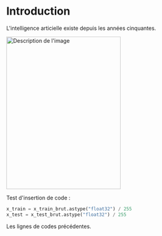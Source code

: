 # Introduction

L'intelligence articielle existe depuis les années cinquantes.

<img src="images/Roman_baths_2014_70.jpg" alt="Description de l'image" width="300" height="400">

Test d'insertion de code :

```python
x_train = x_train_brut.astype("float32") / 255
x_test = x_test_brut.astype("float32") / 255
```

Les lignes de codes précédentes.
